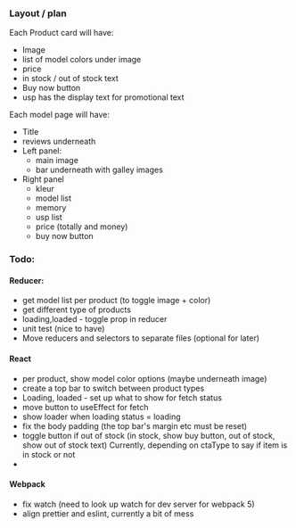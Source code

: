 ### Layout / plan

Each Product card will have:
- Image
- list of model colors under image
- price
- in stock / out of stock text
- Buy now button
- usp has the display text for promotional text

Each model page will have:
- Title
- reviews underneath
- Left panel:
  - main image
  - bar underneath with galley images
- Right panel
  - kleur
  - model list
  - memory
  - usp list
  - price (totally and money)
  - buy now button

### Todo:

#### Reducer:
- get model list per product (to toggle image + color)
- get different type of products 
- loading,loaded - toggle prop in reducer
- unit test (nice to have)
- Move reducers and selectors to separate files (optional for later)

#### React
- per product, show model color options (maybe underneath image)
- create a top bar to switch between product types
- Loading, loaded - set up what to show for fetch status
- move button to useEffect for fetch
- show loader when loading status = loading
- fix the body padding (the top bar's margin etc must be reset)
- toggle button if out of stock (in stock, show buy button, out of stock, show out of stock text)
Currently, depending on ctaType to say if item is in stock or not
- 

#### Webpack
- fix watch (need to look up watch for dev server for webpack 5)
- align prettier and eslint, currently a bit of mess